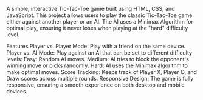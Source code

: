 A simple, interactive Tic-Tac-Toe game built using HTML, CSS, and JavaScript. This project allows users to play the classic Tic-Tac-Toe game either against another player or an AI. The AI uses a Minimax Algorithm for optimal play, ensuring it never loses when playing at the "hard" difficulty level.

Features
Player vs. Player Mode: Play with a friend on the same device.
Player vs. AI Mode: Play against an AI that can be set to different difficulty levels:
Easy: Random AI moves.
Medium: AI tries to block the opponent's winning move or picks randomly.
Hard: AI uses the Minimax algorithm to make optimal moves.
Score Tracking: Keeps track of Player X, Player O, and Draw scores across multiple rounds.
Responsive Design: The game is fully responsive, ensuring a smooth experience on both desktop and mobile devices.
